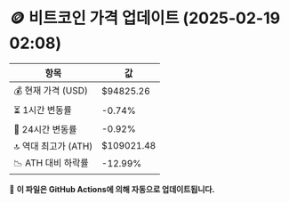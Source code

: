 # 🪙 비트코인 가격 업데이트 (2025-02-19 02:08)

| 항목                | 값 |
|--------------------|----------------|
| 💰 현재 가격 (USD) | $94825.26 |
| ⏳ 1시간 변동률    | -0.74% |
| 📆 24시간 변동률   | -0.92% |
| 🔝 역대 최고가 (ATH) | $109021.48 |
| 📉 ATH 대비 하락률 | -12.99% |

🔄 **이 파일은 GitHub Actions에 의해 자동으로 업데이트됩니다.**
